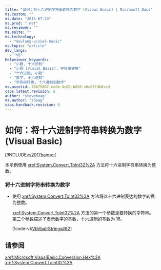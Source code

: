 ```yaml
---
title: "如何：将十六进制字符串转换为数字 (Visual Basic) | Microsoft Docs"
ms.custom: ""
ms.date: "2015-07-20"
ms.prod: ".net"
ms.reviewer: ""
ms.suite: ""
ms.technology: 
  - "devlang-visual-basic"
ms.topic: "article"
dev_langs: 
  - "VB"
helpviewer_keywords: 
  - "小数, 十六进制"
  - "示例 [Visual Basic], 字符串转换"
  - "十六进制, 小数"
  - "数字, 十六进制"
  - "字符串转换, 十六进制到数字"
ms.assetid: 76675807-eadb-4c08-bd50-e6c6ff4b8ced
caps.latest.revision: 9
author: "stevehoag"
ms.author: "shoag"
caps.handback.revision: 9
---
```

# 如何：将十六进制字符串转换为数字 (Visual Basic)
[!INCLUDE[vs2017banner](../../../../visual-basic/includes/vs2017banner.md)]

本示例使用 <xref:System.Convert.ToInt32%2A> 方法将十六进制字符串转换为整数。  
  
### 将十六进制字符串转换为数字  
  
-   使用 <xref:System.Convert.ToInt32%2A> 方法将以十六进制表达的数字转换为整数。  
  
     <xref:System.Convert.ToInt32%2A> 方法的第一个参数是要转换的字符串。  第二个参数描述了表示数字的基数，十六进制的基数为 16。  
  
     [!code-vb[VbVbalrStrings#62](../../../../visual-basic/language-reference/functions/codesnippet/VisualBasic/how-to-convert-hexadecimal-strings-to-numbers_1.vb)]  
  
## 请参阅  
 <xref:Microsoft.VisualBasic.Conversion.Hex%2A>   
 <xref:System.Convert.ToInt32%2A>